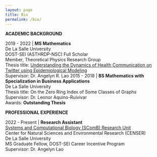 ```yaml
---
layout: page
title: Bio
permalink: /bio/
---
```

**ACADEMIC BACKGROUND**

2019 - 2022 | **MS Mathematics** <br> De La Salle University <br> DOST-SEI (ASTHRDP-NSC) Full Scholar <br> Member, Theoretical Physics Research Group <br> Thesis title: [Understanding the Dynamics of Health Communication on Twitter using Epidemiological Modeling](https://animorepository.dlsu.edu.ph/etdm_math/3/) <br> Supervisor: Dr. Angelyn R. Lao
2015 - 2018 | **BS Mathematics with Specialization in Business Applications** <br> De La Salle University <br> Thesis title: On the Zero Ring Index of Some Classes of Graphs <br> Supervisor: Dr. Leonor Aquino-Ruivivar <br> Awards: **Outstanding Thesis**

**PROFESSIONAL EXPERIENCE**

2022 - Present | **Research Assistant** <br> [Systems and Computational Biology (SComB) Research Unit](https://dlsu-scomb.github.io/) <br> Center for Natural Sciences and Environmental Research (CENSER) <br> De La Salle University <br> MS Graduate Fellow, DOST-SEI Career Incentive Program <br> Supervisor: Dr. Angelyn Lao